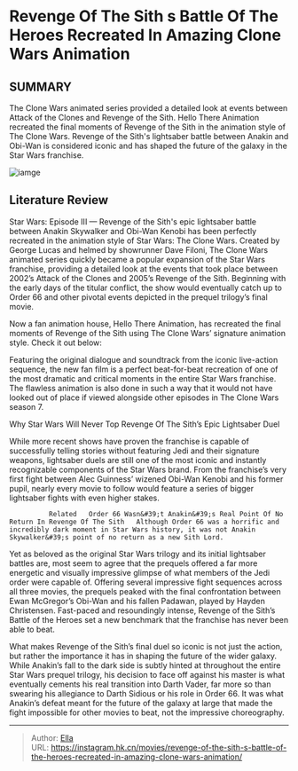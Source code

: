 # Revenge Of The Sith s Battle Of The Heroes Recreated In Amazing Clone Wars Animation


## SUMMARY 



  The Clone Wars animated series provided a detailed look at events between Attack of the Clones and Revenge of the Sith.   Hello There Animation recreated the final moments of Revenge of the Sith in the animation style of The Clone Wars.   Revenge of the Sith&#39;s lightsaber battle between Anakin and Obi-Wan is considered iconic and has shaped the future of the galaxy in the Star Wars franchise.  

![iamge](https://static1.srcdn.com/wordpress/wp-content/uploads/2023/12/anakin-skywalker-the-clone-wars-and-revenge-of-the-sith.jpg)

## Literature Review



Star Wars: Episode III — Revenge of the Sith&#39;s epic lightsaber battle between Anakin Skywalker and Obi-Wan Kenobi has been perfectly recreated in the animation style of Star Wars: The Clone Wars. Created by George Lucas and helmed by showrunner Dave Filoni, The Clone Wars animated series quickly became a popular expansion of the Star Wars franchise, providing a detailed look at the events that took place between 2002’s Attack of the Clones and 2005’s Revenge of the Sith. Beginning with the early days of the titular conflict, the show would eventually catch up to Order 66 and other pivotal events depicted in the prequel trilogy’s final movie.




Now a fan animation house, Hello There Animation, has recreated the final moments of Revenge of the Sith using The Clone Wars’ signature animation style. Check it out below:


 

Featuring the original dialogue and soundtrack from the iconic live-action sequence, the new fan film is a perfect beat-for-beat recreation of one of the most dramatic and critical moments in the entire Star Wars franchise. The flawless animation is also done in such a way that it would not have looked out of place if viewed alongside other episodes in The Clone Wars season 7.


 Why Star Wars Will Never Top Revenge Of The Sith’s Epic Lightsaber Duel 
          




While more recent shows have proven the franchise is capable of successfully telling stories without featuring Jedi and their signature weapons, lightsaber duels are still one of the most iconic and instantly recognizable components of the Star Wars brand. From the franchise’s very first fight between Alec Guinness’ wizened Obi-Wan Kenobi and his former pupil, nearly every movie to follow would feature a series of bigger lightsaber fights with even higher stakes.

              Related   Order 66 Wasn&#39;t Anakin&#39;s Real Point Of No Return In Revenge Of The Sith   Although Order 66 was a horrific and incredibly dark moment in Star Wars history, it was not Anakin Skywalker&#39;s point of no return as a new Sith Lord.    

Yet as beloved as the original Star Wars trilogy and its initial lightsaber battles are, most seem to agree that the prequels offered a far more energetic and visually impressive glimpse of what members of the Jedi order were capable of. Offering several impressive fight sequences across all three movies, the prequels peaked with the final confrontation between Ewan McGregor’s Obi-Wan and his fallen Padawan, played by Hayden Christensen. Fast-paced and resoundingly intense, Revenge of the Sith’s Battle of the Heroes set a new benchmark that the franchise has never been able to beat.




What makes Revenge of the Sith’s final duel so iconic is not just the action, but rather the importance it has in shaping the future of the wider galaxy. While Anakin’s fall to the dark side is subtly hinted at throughout the entire Star Wars prequel trilogy, his decision to face off against his master is what eventually cements his real transition into Darth Vader, far more so than swearing his allegiance to Darth Sidious or his role in Order 66. It was what Anakin’s defeat meant for the future of the galaxy at large that made the fight impossible for other movies to beat, not the impressive choreography.



---

> Author: [Ella](https://instagram.hk.cn/)  
> URL: https://instagram.hk.cn/movies/revenge-of-the-sith-s-battle-of-the-heroes-recreated-in-amazing-clone-wars-animation/  

